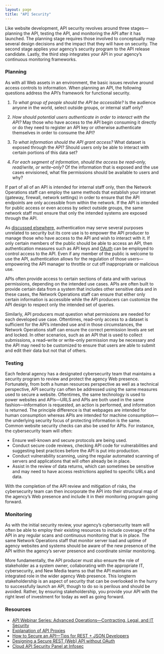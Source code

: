 ```yaml
---
layout: page
title: "API Security"
---
```


Like website development, API security revolves around three stages—planning the API, testing the API, and monitoring the API after it has launched. The planning stage requires those involved to conceptually map several design decisions and the impact that they will have on security. The second stage applies your agency’s security program to the API release candidate. Lastly, the third step integrates your API in your agency’s continuous monitoring frameworks.    

### Planning

As with all Web assets in an environment, the basic issues revolve around access controls to information. When planning an API, the following questions address the API’s framework for functional security.  

1. *To what group of people should the API be accessible?*  Is the audience anyone in the world, select outside groups, or internal staff only?  
 
2. *How should potential users authenticate in order to interact with the API?*  May those who have access to the API begin consuming it directly or do they need to register an API key or otherwise authenticate themselves in order to consume the API? 
 
3. *To what information should the API grant access?*  What dataset is exposed through the API? Should users only be able to interact with certain portions of this data set?
 
4. *For each segment of information, should the access be read–only, read/write, or write–only?*  Of the information that is exposed and the use cases envisioned, what file permissions should be available to users and why? 

If part of all of an API is intended for internal staff only, then the Network Operations staff can employ the same methods that establish your intranet (gateway, firewall, network settings) in order to ensure that the API endpoints are only accessible from within the network. If the API is intended for public access or even access by select outside groups, the same network staff must ensure that only the intended systems are exposed through the API.

As [discussed elsewhere](http://18f.github.io/API-All-the-X/pages/api_basics), authentication may serve several purposes unrelated to security but its core use is to empower the API producer to manage those who have access to the API and wish to interact with it. If only certain members of the public should be able to access an API, then authentication measures such as API keys and [OAuth](http://en.wikipedia.org/wiki/OAuth) can be employed to control access to the API. Even if any member of the public is welcome to use the API, authentication allows for the regulation of those users—empowering the API manager to throttle or cut off inappropriate or malicious use.

APIs often provide access to certain sections of data and with various permissions, depending on the intended use cases. APIs are often built to provide certain data from a system that includes other sensitive data and in these cases, the Network Operations staff can ensure that either only certain information is accessible while the API producers can customize the API design to respect only the intended set of queries.

Similarly, API producers must question what permissions are needed for each developed use case. Oftentimes, read–only access to a dataset is sufficient for the API’s intended use and in those circumstances, the Network Operations staff can ensure the correct permission levels are set and locked. In other scenarios, such as an API that is used to collect submissions, a read–write or write–only permission may be necessary and the API may need to be customized to ensure that users are able to submit and edit their data but not that of others.

### Testing 

Each federal agency has a designated cybersecurity team that maintains a security program to review and protect the agency Web presence. Fortunately, from both a human resources perspective as well as a technical perspective, API security can often be addressed using the same measures used to secure a website. Oftentimes, the same technology is used to power websites and APIs—URLS and APIs are both used in the same fashion—information is requested, an action is performed, and information is returned. The principle difference is that webpages are intended for human consumption whereas APIs are intended for machine consumption—the underlying security focus of protecting information is the same. Common website security checks can also be used for APIs. For instance, the cybersecurity team will often: 

* Ensure well-known and secure protocols are being used.
* Conduct secure code reviews, checking API code for vulnerabilities and suggesting best practices before the API is put into production.
* Conduct vulnerability scanning, using the regular automated scanning of servers and applications that will often already be in place.
* Assist in the review of data returns, which can sometimes be sensitive and may need to have access restrictions applied to specific URLs and data. 

With the completion of the API review and mitigation of risks, the cybersecurity team can then incorporate the API into their structural map of the agency’s Web presence and include it in their monitoring program going forward.

### Monitoring  

As with the initial security review, your agency’s cybersecurity team will often be able to employ their existing resources to include coverage of the API in any regular scans and continuous monitoring that is in place. The same Network Operations staff that monitor server load and uptime of agency websites and systems should be aware of the new presence of the API within the agency’s server presence and coordinate similar monitoring.

More fundamentally, the API producer must also ensure the role of stakeholder as a system owner, collaborating with the appropriate IT, cybersecurity, and New Media teams so that the API maintains an integrated role in the wider agency Web presence. This longterm stakeholdership is an aspect of security that can be overlooked in the hurry to successfully launch an API, though to do so is perilous and should be avoided. Rather, by ensuring stakeholdership, you provide your API with the right level of investment for today as well as going forward.

### Resources 

* [API Webinar Series: Advanced Operations—Contracting, Legal, and IT Security](http://www.howto.gov/training/classes/api-advanced-operations)
* [Explanation of API Proxies](http://apievangelist.com/2011/06/11/the-battle-for-your-api-proxy/)
* [How to Secure an API—Tips for REST + JSON Developers](http://www.stormpath.com/blog/how-secure-api-tips-rest-json-developers)
* [Designing a Secure REST (Web) API without OAuth](http://www.thebuzzmedia.com/designing-a-secure-rest-api-without-oauth-authentication/)
* [Cloud API Security Panel at Infosec](http://blog.programmableweb.com/2012/05/07/cloud-api-security-panel-at-infosec/)
